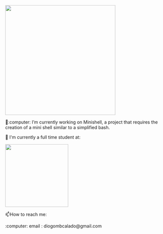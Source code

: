 <img src="https://user-images.githubusercontent.com/99777188/200713552-0962ad1c-5dbd-4250-8d41-ce66d735a0c4.gif" width="350">
<p> 🔭:computer: I’m currently working on Minishell, a project that requires the creation of a mini shell similar to a simplified bash.</p>
<p> 🧐 I'm currently a full time student at:</p>
<img src="https://user-images.githubusercontent.com/99777188/200714522-08e08958-a793-4a5f-871e-e51acb2fb32d.png" width="200" height="200">
<p>📫How to reach me:</p>
<p>:computer: email :  diogombcalado@gmail.com</p>
